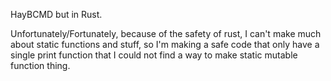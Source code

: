 HayBCMD but in Rust.

Unfortunately/Fortunately, because of the safety of rust,
I can't make much about static functions and stuff, so I'm
making a safe code that only have a single print function
that I could not find a way to make static mutable function thing.